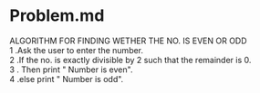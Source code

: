 # Problem.md
ALGORITHM FOR FINDING WETHER THE NO. IS EVEN OR ODD\
1 .Ask the user to enter the number.\
2 .If the no. is exactly divisible by 2 such that the remainder is 0.\
3 . Then print " Number is even".\
4 .else print " Number is odd".
